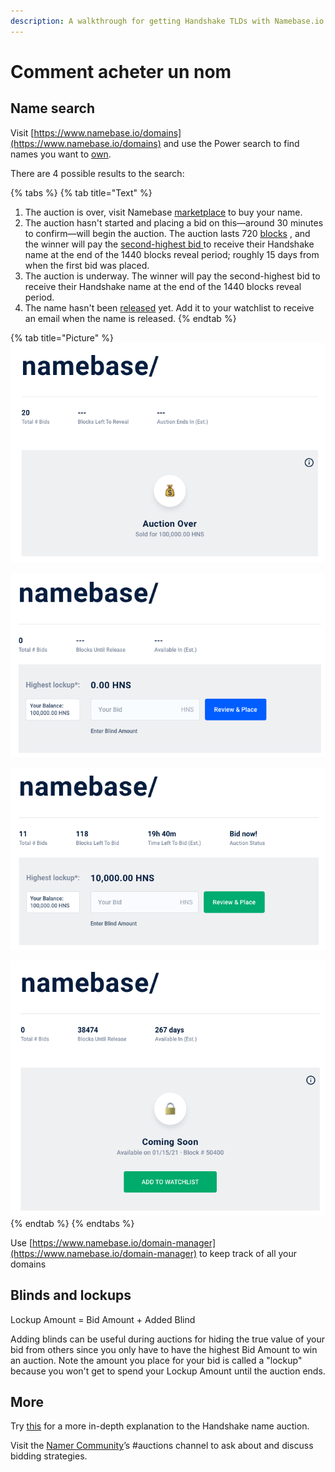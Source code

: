 ```yaml
---
description: A walkthrough for getting Handshake TLDs with Namebase.io
---
```


# Comment acheter un nom

## Name search

Visit [https://www.namebase.io/domains](https://www.namebase.io/domains) and use the Power search to find names you want to [own](../about-handshake/about-handshake/unstoppable-and-private.md).

There are 4 possible results to the search:

{% tabs %}
{% tab title="Text" %}
1. The auction is over, visit Namebase [marketplace](broken-reference) to buy your name.
2. The auction hasn't started and placing a bid on this—around 30 minutes to confirm—will begin the auction. The auction lasts 720 [blocks](../about-handshake/blockchain-refresher.md#block-time) , and the winner will pay the [second-highest bid ](../about-handshake/handshake-auction.md)to receive their Handshake name at the end of the 1440 blocks reveal period; roughly 15 days from when the first bid was placed.&#x20;
3. The auction is underway. The winner will pay the second-highest bid to receive their Handshake name at the end of the 1440 blocks reveal period.
4. The name hasn't been [released](../about-handshake/about-handshake/#endless-top-level-domains) yet. Add it to your watchlist to receive an email when the name is released.
{% endtab %}

{% tab title="Picture" %}
![Scenario 1: Auction is over](<../.gitbook/assets/Name search 1.png>)

![Scenario 2: Auction awaiting first bid](<../.gitbook/assets/Name search 2.png>)

![Scenario 3: Auction is underway](<../.gitbook/assets/Name search 3.png>)

![Scenario 4: Name hasn't been released](<../.gitbook/assets/Name search 4.png>)
{% endtab %}
{% endtabs %}

&#x20;Use [https://www.namebase.io/domain-manager](https://www.namebase.io/domain-manager) to keep track of all your domains

## Blinds and lockups

Lockup Amount = Bid Amount + Added Blind

Adding blinds can be useful during auctions for hiding the true value of your bid from others since you only have to have the highest Bid Amount to win an auction. Note the amount you place for your bid is called a "lockup" because you won't get to spend your Lockup Amount until the auction ends.

## More

Try [this](../about-handshake/handshake-auction.md) for a more in-depth explanation to the Handshake name auction.

Visit the [Namer Community](https://discord.gg/Uuvrzc)’s #auctions channel to ask about and discuss bidding strategies. 

